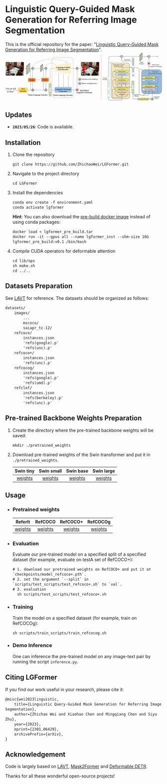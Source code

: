 # Linguistic Query-Guided Mask Generation for Referring Image Segmentation
This is the official repository for the paper: "[Linguistic Query-Guided Mask Generation for Referring Image Segmentation](https://arxiv.org/abs/2301.06429)".
![Pipeline Image](resources/arch.png)

## Updates
- **`2023/05/26`**: Code is available. 

## Installation
1. Clone the repository
    ```shell
    git clone https://github.com/ZhichaoWei/LGFormer.git
    ```
2. Navigate to the project directory
    ```shell
    cd LGFormer
    ```

3. Install the dependencies
    ```shell
    conda env create -f environment.yaml
    conda activate lgformer
    ```
    **Hint**: You can also download the [pre-build docker image](https://edu-algo-dev.oss-cn-hangzhou.aliyuncs.com/weizhichao/LGFormer/prebuild_docker_image/lgformer_pre_build.tar?OSSAccessKeyId=LTAI5tPXtVTaVNdSCH8xk7oh&Expires=5285358404&Signature=QwdIGstDCDpZpmhk1mHy49tjo%2Fg%3D) instead of using conda packages:
    ```shell
    docker load < lgformer_pre_build.tar
    docker run -it --gpus all --name lgformer_inst --shm-size 16G lgformer_pre_build:v0.1 /bin/bash
    ```

4. Compile CUDA operators for deformable attention
    ```shell
    cd lib/ops
    sh make.sh
    cd ../..
    ```

## Datasets Preparation
See [LAVT](https://github.com/yz93/LAVT-RIS) for reference. The datasets should be organized as follows:
```
datasets/
    images/
        ...
        mscoco/
        saiapr_tc-12/
    refcoco/
        instances.json
        'refs(google).p'
        'refs(unc).p'
    refcoco+/
        instances.json
        'refs(unc).p'
    refcocog/
        instances.json
        'refs(google).p'
        'refs(umd).p'
    refclef/
        instances.json
        'refs(berkeley).p'
        'refs(unc).p'
```

## Pre-trained Backbone Weights Preparation
1. Create the directory where the pre-trained backbone weights will be saved:
    ```shell
    mkdir ./pretrained_weights
    ```
2. Download pre-trained weights of the Swin transformer and put it in `./pretrained_weights`.

    | Swin tiny | Swin small | Swin base | Swin large |
    |:-----:|:-----:|:-----:|:-----:|
    |[weights](https://github.com/SwinTransformer/storage/releases/download/v1.0.0/swin_tiny_patch4_window7_224.pth)|[weights](https://github.com/SwinTransformer/storage/releases/download/v1.0.0/swin_small_patch4_window7_224.pth)|[weights](https://github.com/SwinTransformer/storage/releases/download/v1.0.0/swin_base_patch4_window12_384_22k.pth)|[weights](https://github.com/SwinTransformer/storage/releases/download/v1.0.0/swin_large_patch4_window12_384_22k.pth)|

## Usage
- ### Pretrained weights
    | ReferIt | RefCOCO | RefCOCO+ | RefCOCOg |
    |:-----:|:-----:|:-----:|:-----:|
    |[weights](https://drive.google.com/file/d/1c1_IOb67cg7vFVEAHOnffLlkz_2Mh7vV/view?usp=sharing)|[weights](https://drive.google.com/file/d/1a26aPwAegxXqDfCSG8y5vcBHbsvEcu65/view?usp=sharing)|[weights](https://drive.google.com/file/d/1MCIdIzTXqWIMAsnmuG4l4Zsu15oKr7OM/view?usp=sharing)|[weights](https://drive.google.com/file/d/185L3ezEYPGN1Rk83qegXZyjyQ2gidCIR/view?usp=sharing)|
- ### Evaluation
    Evaluate our pre-trained model on a specified split of a specified dataset (for example, evaluate on testA set of RefCOCO+):
    ```shell
    # 1. download our pretrained weights on RefCOCO+ and put it at `checkpoints/model_refcoco+.pth`.
    # 2. set the argument `--split` in `scripts/test_scripts/test_refcoco+.sh` to `val`.
    # 3. evaluation
      sh scripts/test_scripts/test_refcoco+.sh
    ```

- ### Training
    Train the model on a specified dataset (for example, train on RefCOCOg):
    ```shell
    sh scripts/train_scripts/train_refcocog.sh
    ```

- ### Demo Inference
    One can inference the pre-trained model on any image-text pair by running the script `inference.py`.

## Citing LGFormer
If you find our work useful in your research, please cite it:
```
@misc{wei2023linguistic,
    title={Linguistic Query-Guided Mask Generation for Referring Image Segmentation}, 
    author={Zhichao Wei and Xiaohao Chen and Mingqiang Chen and Siyu Zhu},
    year={2023},
    eprint={2301.06429},
    archivePrefix={arXiv},
}
```

## Acknowledgement
Code is largely based on [LAVT](https://github.com/yz93/LAVT-RIS), [Mask2Former](https://github.com/facebookresearch/Mask2Former) and [Deformable DETR](https://github.com/fundamentalvision/Deformable-DETR).

Thanks for all these wonderful open-source projects!
